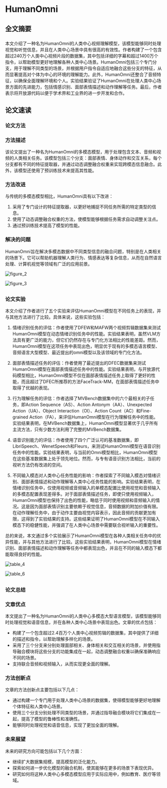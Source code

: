 # HumanOmni 
 ## 全文摘要 
###  
本文介绍了一种名为HumanOmni的人类中心视频理解模型，该模型能够同时处理视觉和听觉信息，并且在人类中心场景中具有很高的有效性。作者构建了一个包含超过240万个人类中心视频片段的数据集，其中包括详细的字幕和超过1400万个指令，以帮助模型更好地理解各种人类中心场景。HumanOmni包括三个专门分支，用于理解不同类型的场景，并根据用户指令自适应地融合这些分支的特征，从而显著提高对个体为中心的环境的理解能力。此外，HumanOmni还整合了音频特征，以确保全面理解环境和个人。实验结果验证了HumanOmni在处理人类中心场景方面的先进能力，包括情感识别、面部表情描述和动作理解等任务。最后，作者表示将开放源代码以便于学术界和工业界的进一步开发和合作。 
## 论文速读 
### 论文方法 
### 方法描述

该论文提出了一种名为HumanOmni的多模态模型，用于处理包含文本、音频和视频的人类相关任务。该模型包括三个分支：面部表情、身体动作和交互关系，每个分支都有不同的特征提取器，并通过动态调整融合权重来实现跨模态信息融合。此外，该模型还使用了预训练技术来提高其性能。

### 方法改进

与传统的多模态模型相比，HumanOmni具有以下改进：

1. 采用了专门设计的特征提取器，以更好地捕捉不同任务所需的特定类型的信息。
2. 使用了动态调整融合权重的方法，使模型能够根据任务需求自动调整关注点。
3. 通过预训练技术提高了模型的性能。

### 解决的问题

HumanOmni旨在解决多模态数据中不同类型信息的融合问题，特别是在人类相关的场景下。它可以帮助机器理解人类行为、情感表达等复杂信息，从而在自然语言处理、计算机视觉等领域有广泛的应用前景。

![figure_2](https://damo-moshicloud-test.oss-cn-hangzhou.aliyuncs.com/document/testcase/dingding/zhiwen_cases/1341635858575953920/1341635858575953920_cut_Figure_2.png)

![figure_3](https://damo-moshicloud-test.oss-cn-hangzhou.aliyuncs.com/document/testcase/dingding/zhiwen_cases/1341635858575953920/1341635858575953920_cut_Figure_3.png)
 
##  
### 论文实验 
本文介绍了作者进行了五个实验来评估HumanOmni模型在不同任务上的表现，并与其他方法进行了比较。具体来说，这些实验包括：

1. 情绪识别任务的评估：作者使用了DFEW和MAFW两个视频剪辑数据集来测试HumanOmni模型在动态情绪识别任务中的性能。实验结果表明，虽然VLM方法具有更广泛的能力，但它们仍然存在与专门化方法相比的性能差距。然而，HumanOmni模型在这项任务中表现出色，明显优于现有的多模态语言模型、音频语言大型模型、最近提出的omni模型以及该领域的专门化方法。

2. 面部表情描述任务的评估：作者使用了最近提出的DFEC数据集来测试HumanOmni模型在面部表情描述任务中的性能。实验结果表明，与开放源代码模型相比，HumanOmni模型不仅在面部表情描述任务上取得了更好的性能，而且超过了DFEC所推荐的方法FaceTrack-MM，在面部表情描述任务中取得了优越的表现。

3. 行为理解任务的评估：作者选择了MVBench数据集中的六个最相关的子任务，即Action Sequence（AS）、Action Antonym（AA）、Unexpected Action（UA）、Object Interaction（OI）、Action Count（AC）和Fine-grained Action（FA），来评估HumanOmni模型在行为理解任务中的性能。实验结果表明，在MVBench数据集上，HumanOmni模型显著优于几乎所有主流方法，只有少数方法利用了完整的MVBench数据集。

4. 语音识别能力的评估：作者使用了四个广泛认可的基准数据集，即LibriSpeech、WenetSpeech和Fleurs，来测试HumanOmni模型在语音识别任务中的性能。实验结果表明，与当前的Omni模型相比，HumanOmni模型在这些基准数据集上处于领先地位。然而，与专有语音识别方法相比，当前的视听方法仍有改进的空间。

5. 不同输入模态对人类中心任务性能的影响：作者探索了不同输入模态对情绪识别、面部表情描述和动作理解等人类中心任务性能的影响。实验结果表明，在情绪识别任务中，仅使用视频或音频输入的单模态配置比使用视觉和音频输入的多模态配置表现差得多。对于面部表情描述任务，即使只使用视频输入，HumanOmni模型也保持了出色的性能，略低于同时使用视频和音频输入的情况。这是因为面部表情识别主要依赖于视觉信息，音频数据的附加价值有限。在动作理解任务中，由于动作主要由视觉内容表示，因此音频的贡献更加有限，这得到了实验结果的支持。这些结果证明了HumanOmni模型在不同输入模态下的稳健性能，并强调了在人类中心场景中需要联合视听输入的重要性。

总的来说，本文通过多个实验展示了HumanOmni模型在各种人类相关任务中的优异性能，并与其他方法进行了比较。这些实验结果表明，HumanOmni模型在情绪识别、面部表情描述和动作理解等任务中都表现出色，并且在不同的输入模态下都能取得良好的性能。

![table_4](https://damo-moshicloud-test.oss-cn-hangzhou.aliyuncs.com/document/testcase/dingding/zhiwen_cases/1341635858575953920/1341635858575953920_cut_Table_4.png)

![table_6](https://damo-moshicloud-test.oss-cn-hangzhou.aliyuncs.com/document/testcase/dingding/zhiwen_cases/1341635858575953920/1341635858575953920_cut_Table_6.png)
 
##  
### 论文总结 
### 文章优点
本文提出了一种名为HumanOmni的人类中心多模态大型语言模型，该模型能够同时处理视觉和语音信息，并在各种人类中心场景中表现出色。文章的优点包括：

- 构建了一个包含超过2.4百万个人类中心视频剪辑的数据集，其中提供了详细的描述和指令，以帮助理解多样化的场景。
- 采用了三个分支来分别处理面部相关、身体相关和交互相关的场景，并使用指导融合模块将这些分支的功能集成在一起，动态调整融合权重以确保准确响应不同的场景。
- 支持联合音频和视频输入，从而实现更全面的理解。

### 方法创新点
文章的方法创新点主要包括以下几点：

- 通过构建一个专门用于处理人类中心场景的数据集，使得模型能够更好地理解个体特征和人类中心场景。
- 使用三个分支分别处理不同类型的场景，并通过指导融合模块将它们集成在一起，提高了模型的鲁棒性和准确性。
- 能够同时处理视觉和语音信息，实现了更加全面的理解。

### 未来展望
未来的研究方向可能包括以下几个方面：

- 继续扩大数据集规模，提高模型的泛化能力。
- 探索如何进一步优化模型的融合机制，使其能够在更多的场景下表现优异。
- 研究如何将这种人类中心多模态模型应用于实际应用中，例如教育、医疗等领域。
 
